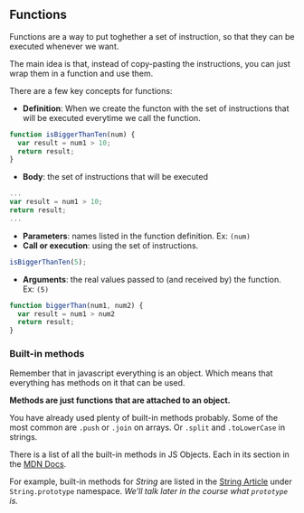 ## Functions

Functions are a way to put toghether a set of instruction, so that they can be executed whenever we want.

The main idea is that, instead of copy-pasting the instructions, you can just wrap them in a function and use them.

There are a few key concepts for functions:

- **Definition**: When we create the functon with the set of instructions that will be executed everytime we call the function.

```javascript
function isBiggerThanTen(num) {
  var result = num1 > 10;
  return result;
}
```

- **Body**: the set of instructions that will be executed

```javascript
...
var result = num1 > 10;
return result;
...
```

- **Parameters**: names listed in the function definition. Ex: `(num)`
- **Call or execution**: using the set of instructions.

```javascript
isBiggerThanTen(5);
```

- **Arguments**: the real values passed to (and received by) the function. Ex: `(5)`

```javascript
function biggerThan(num1, num2) {
  var result = num1 > num2
  return result;
}
```

### Built-in methods

Remember that in javascript everything is an object. Which means that everything has methods on it that can be used.

**Methods are just functions that are attached to an object.**

You have already used plenty of built-in methods probably. Some of the most common are `.push` or `.join` on arrays. Or `.split` and `.toLowerCase` in strings.

There is a list of all the built-in methods in JS Objects. Each in its section in the [MDN Docs](https://developer.mozilla.org/en-US/docs/MDN).

For example, built-in methods for *String* are listed in the [String Article](https://developer.mozilla.org/en-US/docs/Web/JavaScript/Reference/Global_Objects/String) under `String.prototype` namespace. *We'll talk later in the course what `prototype` is.*
